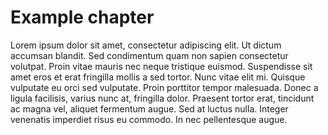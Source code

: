 # Example chapter

Lorem ipsum dolor sit amet, consectetur adipiscing elit. Ut dictum accumsan blandit. Sed condimentum quam non sapien consectetur volutpat. Proin vitae mauris nec neque tristique euismod. Suspendisse sit amet eros et erat fringilla mollis a sed tortor. Nunc vitae elit mi. Quisque vulputate eu orci sed vulputate. Proin porttitor tempor malesuada. Donec a ligula facilisis, varius nunc at, fringilla dolor. Praesent tortor erat, tincidunt ac magna vel, aliquet fermentum augue. Sed at luctus nulla. Integer venenatis imperdiet risus eu commodo. In nec pellentesque augue.
